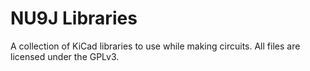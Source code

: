# NU9J Libraries

A collection of KiCad libraries to use while making circuits. All files
are licensed under the GPLv3.

